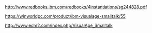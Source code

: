 http://www.redbooks.ibm.com/redbooks/4instantiations/sg244828.pdf

https://winworldpc.com/product/ibm-visualage-smalltalk/55

http://www.edm2.com/index.php/VisualAge_Smalltalk

